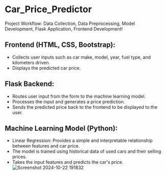 # Car_Price_Predictor
Project Workflow: Data Collection, Data Preprocessing, Model Development, Flask Application, Frontend Development!
## Frontend (HTML, CSS, Bootstrap):
- Collects user inputs such as car make, model, year, fuel type, and kilometers driven.
- Displays the predicted car price.
## Flask Backend:
- Routes user input from the form to the machine learning model.
- Processes the input and generates a price prediction.
- Sends the predicted price back to the frontend to be displayed to the user.
## Machine Learning Model (Python):
- Linear Regression: Provides a simple and interpretable relationship between features and car price.
- The model is trained using historical data of used cars and their selling prices.
- Takes the input features and predicts the car's price.
![Screenshot 2024-10-22 191832](https://github.com/user-attachments/assets/cf4466ed-c155-4ccf-aad3-d75bb7b6ce05)
